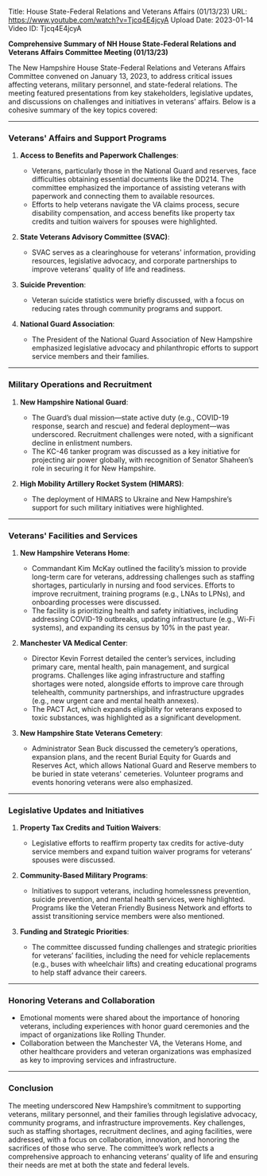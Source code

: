 Title: House State-Federal Relations and Veterans Affairs (01/13/23)
URL: https://www.youtube.com/watch?v=Tjcq4E4jcyA
Upload Date: 2023-01-14
Video ID: Tjcq4E4jcyA

**Comprehensive Summary of NH House State-Federal Relations and Veterans Affairs Committee Meeting (01/13/23)**

The New Hampshire House State-Federal Relations and Veterans Affairs Committee convened on January 13, 2023, to address critical issues affecting veterans, military personnel, and state-federal relations. The meeting featured presentations from key stakeholders, legislative updates, and discussions on challenges and initiatives in veterans' affairs. Below is a cohesive summary of the key topics covered:

---

### **Veterans' Affairs and Support Programs**
1. **Access to Benefits and Paperwork Challenges**:
   - Veterans, particularly those in the National Guard and reserves, face difficulties obtaining essential documents like the DD214. The committee emphasized the importance of assisting veterans with paperwork and connecting them to available resources.
   - Efforts to help veterans navigate the VA claims process, secure disability compensation, and access benefits like property tax credits and tuition waivers for spouses were highlighted.

2. **State Veterans Advisory Committee (SVAC)**:
   - SVAC serves as a clearinghouse for veterans' information, providing resources, legislative advocacy, and corporate partnerships to improve veterans' quality of life and readiness.

3. **Suicide Prevention**:
   - Veteran suicide statistics were briefly discussed, with a focus on reducing rates through community programs and support.

4. **National Guard Association**:
   - The President of the National Guard Association of New Hampshire emphasized legislative advocacy and philanthropic efforts to support service members and their families.

---

### **Military Operations and Recruitment**
1. **New Hampshire National Guard**:
   - The Guard’s dual mission—state active duty (e.g., COVID-19 response, search and rescue) and federal deployment—was underscored. Recruitment challenges were noted, with a significant decline in enlistment numbers.
   - The KC-46 tanker program was discussed as a key initiative for projecting air power globally, with recognition of Senator Shaheen’s role in securing it for New Hampshire.

2. **High Mobility Artillery Rocket System (HIMARS)**:
   - The deployment of HIMARS to Ukraine and New Hampshire’s support for such military initiatives were highlighted.

---

### **Veterans' Facilities and Services**
1. **New Hampshire Veterans Home**:
   - Commandant Kim McKay outlined the facility’s mission to provide long-term care for veterans, addressing challenges such as staffing shortages, particularly in nursing and food services. Efforts to improve recruitment, training programs (e.g., LNAs to LPNs), and onboarding processes were discussed.
   - The facility is prioritizing health and safety initiatives, including addressing COVID-19 outbreaks, updating infrastructure (e.g., Wi-Fi systems), and expanding its census by 10% in the past year.

2. **Manchester VA Medical Center**:
   - Director Kevin Forrest detailed the center’s services, including primary care, mental health, pain management, and surgical programs. Challenges like aging infrastructure and staffing shortages were noted, alongside efforts to improve care through telehealth, community partnerships, and infrastructure upgrades (e.g., new urgent care and mental health annexes).
   - The PACT Act, which expands eligibility for veterans exposed to toxic substances, was highlighted as a significant development.

3. **New Hampshire State Veterans Cemetery**:
   - Administrator Sean Buck discussed the cemetery’s operations, expansion plans, and the recent Burial Equity for Guards and Reserves Act, which allows National Guard and Reserve members to be buried in state veterans' cemeteries. Volunteer programs and events honoring veterans were also emphasized.

---

### **Legislative Updates and Initiatives**
1. **Property Tax Credits and Tuition Waivers**:
   - Legislative efforts to reaffirm property tax credits for active-duty service members and expand tuition waiver programs for veterans’ spouses were discussed.

2. **Community-Based Military Programs**:
   - Initiatives to support veterans, including homelessness prevention, suicide prevention, and mental health services, were highlighted. Programs like the Veteran Friendly Business Network and efforts to assist transitioning service members were also mentioned.

3. **Funding and Strategic Priorities**:
   - The committee discussed funding challenges and strategic priorities for veterans’ facilities, including the need for vehicle replacements (e.g., buses with wheelchair lifts) and creating educational programs to help staff advance their careers.

---

### **Honoring Veterans and Collaboration**
- Emotional moments were shared about the importance of honoring veterans, including experiences with honor guard ceremonies and the impact of organizations like Rolling Thunder.
- Collaboration between the Manchester VA, the Veterans Home, and other healthcare providers and veteran organizations was emphasized as key to improving services and infrastructure.

---

### **Conclusion**
The meeting underscored New Hampshire’s commitment to supporting veterans, military personnel, and their families through legislative advocacy, community programs, and infrastructure improvements. Key challenges, such as staffing shortages, recruitment declines, and aging facilities, were addressed, with a focus on collaboration, innovation, and honoring the sacrifices of those who serve. The committee’s work reflects a comprehensive approach to enhancing veterans’ quality of life and ensuring their needs are met at both the state and federal levels.